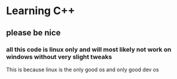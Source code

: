 # Learning C++
## please be nice
### all this code is linux only and will most likely not work on windows without very slight tweaks
This is because linux is the only good os and only good dev os
